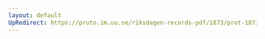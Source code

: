 ```yaml
---
layout: default
UpRedirect: https://pruto.im.uu.se/riksdagen-records-pdf/1873/prot-1873--ak--509/prot-1873--ak--509_064.pdf
---
```

